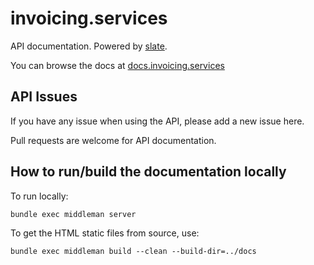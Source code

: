 # invoicing.services

API documentation. Powered by [slate](https://github.com/lord/slate).

You can browse the docs at [docs.invoicing.services](http://docs.invoicing.services)

## API Issues

If you have any issue when using the API, please add a new issue here.

Pull requests are welcome for API documentation.


## How to run/build the documentation locally

To run locally:

`bundle exec middleman server`

To get the HTML static files from source, use:

`bundle exec middleman build --clean --build-dir=../docs`